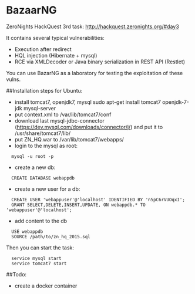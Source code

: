 # BazaarNG
ZeroNights HackQuest 3rd task: http://hackquest.zeronights.org/#day3 

It contains several typical vulnerabilities:
- Execution after redirect
- HQL injection (Hibernate + mysql)
- RCE via XMLDecoder or Java binary serialization in REST API (Restlet)

You can use BazarNG as a laboratory for testing the exploitation of these vulns.

##Installation steps for Ubuntu:
- install tomcat7, openjdk7, mysql
  sudo apt-get install tomcat7 openjdk-7-jdk mysql-server
- put context.xml to /var/lib/tomcat7/conf
- download last mysql-jdbc-connector (https://dev.mysql.com/downloads/connector/j/) and put it to /usr/share/tomcat7/lib/
- put ZN_HQ.war to /var/lib/tomcat7/webapps/
- login to the mysql as root:
```
  mysql -u root -p
```
- create a new db:
```
  CREATE DATABASE webappdb
```
- create a new user for a db:
```  
  CREATE USER 'webappuser'@'localhost' IDENTIFIED BY 'n5pC6rVUOqxI';
  GRANT SELECT,DELETE,INSERT,UPDATE, ON webappdb.* TO 'webappuser'@'localhost';
```
- add content to the db
```  
  USE webappdb
  SOURCE /path/to/zn_hq_2015.sql
```
Then you can start the task:
```  
  service mysql start
  service tomcat7 start
  ```
  


##Todo:
- create a docker container
